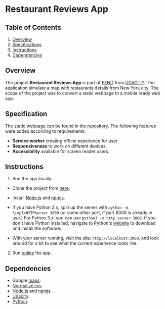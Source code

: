 # Restaurant Reviews App


## Table of Contents

1. [Overview](#overview)
2. [Specifications](#specifications)
3. [Instructions](#instructions)
4. [Dependencies](#dependencies)


## Overview

The project **Restaurant Reviews App** is part of [FEND](https://www.udacity.com/course/front-end-web-developer-nanodegree--nd0011) from [UDACITY](https://www.udacity.com/). The application simulate a map with restaurants details from New York city.
The scope of the project was to convert a static webpage to a mobile ready web app.


## Specification

The static webpage can be found in the [repository](https://github.com/udacity/mws-restaurant-stage-1).
The following features were added according to requirements:
  - **Service worker** creating offline experience for user.
  - **Responsiveness** to work on different devices.
  - **Accessibility** available for screen reader users.


## Instructions

1. Run the app locally:

  + Clone the project from [here](https://github.com/ValerMuresan/2020-Restaurant-Reviews-App.git).

  + Install [Node.js](https://nodejs.org/en/) and [npmjs](https://www.npmjs.com/).

  + If you have Python 2.x, spin up the server with `python -m SimpleHTTPServer 3000` (or some other port, if port 8000 is already in use.) For Python 3.x, you can use `python3 -m http.server 3000`. If you don't have Python installed, navigate to Python's [website](https://www.python.org/) to download and install the software.

  +  With your server running, visit the site: `http://localhost:3000`, and look around for a bit to see what the current experience looks like.

2. Run [online]( https://valermuresan.github.io/2020-Restaurant-Reviews-App/) the app.


## Dependencies

* Google [maps](https://developers.google.com/maps/documentation/javascript/get-api-key).
* [Normalize.css](https://necolas.github.io/normalize.css/).
* [Node.js](https://nodejs.org/en/) and [npmjs](https://www.npmjs.com/).
* [Udacity](https://github.com/udacity/mws-restaurant-stage-1).
* [Python](https://www.python.org/).
